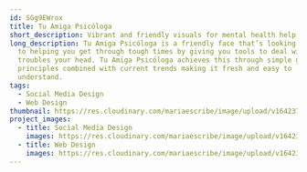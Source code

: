 ```yaml
---
id: SGg9EWrox
title: Tu Amiga Psicóloga
short_description: Vibrant and friendly visuals for mental health help.
long_description: Tu Amiga Psicóloga is a friendly face that’s looking forward
  to helping you get through tough times by giving you tools to deal with what
  troubles your head. Tu Amiga Psicóloga achieves this through simple graphic
  principles combined with current trends making it fresh and easy to
  understand.
tags:
  - Social Media Design
  - Web Design
thumbnail: https://res.cloudinary.com/mariaescribe/image/upload/v1642377840/TAP/RRSS/image1_kjnas6.jpg
project_images:
  - title: Social Media Design
    images: https://res.cloudinary.com/mariaescribe/image/upload/v1642377840/TAP/RRSS/image1_kjnas6.jpg
  - title: Web Design
    images: https://res.cloudinary.com/mariaescribe/image/upload/v1642377843/TAP/WEB/image1_gcwbjm.jpg
---
```

